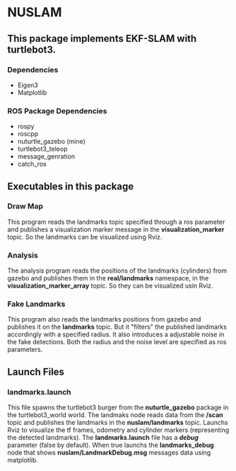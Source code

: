 # NUSLAM

## This package implements EKF-SLAM with turtlebot3.

### Dependencies
* Eigen3
* Matplotlib

### ROS Package Dependencies
* rospy
* roscpp
* nuturtle_gazebo (mine)
* turtlebot3_teleop
* message_genration
* catch_ros

## Executables in this package
### Draw Map
This program reads the landmarks topic specified through a ros parameter and publishes a visualization marker message in the **visualization_marker** topic. So the landmarks can be visualized using Rviz.
### Analysis
The analysis program reads the positions of the landmarks (cylinders) from gazebo and publishes them in the **real/landmarks** namespace, in the **visualization_marker_array** topic. So they can be visualized usin Rviz.
### Fake Landmarks
This program also reads the landmarks positions from gazebo and publishes it on the **landmarks** topic. But it "filters" the published landmarks accordingly with a specified radius. It also introduces a adjustable noise in the fake detections. Both the radius and the noise level are specified as ros parameters.

## Launch Files
### landmarks.launch
This file spawns the turtlebot3 burger from the **nuturtle_gazebo** package in the turtlebot3_world world. The landmaks node reads data from the **/scan** topic and publishes the landmarks in the **nuslam/landmarks** topic. Launchs Rviz to visualize the tf frames, odometry and cylinder markers (representing the detected landmarks). 
The **landmarks.launch** file has a ***debug*** parameter (false by default). When true launchs the **landmarks_debug** node that shows **nuslam/LandmarkDebug.msg** messages data using matplotlib.

